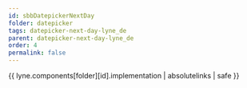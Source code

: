 ```yaml
---
id: sbbDatepickerNextDay
folder: datepicker
tags: datepicker-next-day-lyne_de
parent: datepicker-next-day-lyne_de
order: 4
permalink: false  
---
```

{{ lyne.components[folder][id].implementation | absolutelinks | safe }}


